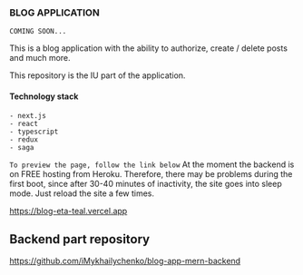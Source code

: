 ### BLOG APPLICATION

``` COMING SOON... ```


This is a blog application with the ability to authorize, create / delete posts and much more.

This repository is the IU part of the application.

#### Technology stack

```
- next.js
- react
- typescript
- redux
- saga
```

```To preview the page, follow the link below```
At the moment the backend is on FREE hosting from Heroku.
Therefore, there may be problems during the first boot, since after 30-40 minutes of inactivity, the site goes into sleep mode.
Just reload the site a few times.

https://blog-eta-teal.vercel.app


## Backend part repository

https://github.com/iMykhailychenko/blog-app-mern-backend
